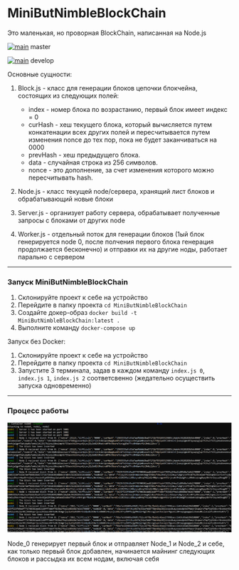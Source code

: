 # MiniButNimbleBlockChain
Это маленькая, но проворная BlockChain, написанная на Node.js

[![main](https://github.com/kardinalanna/MiniButNimbleBlockChain/actions/workflows/test.yml/badge.svg?branch=main)](https://github.com/kardinalanna/MiniButNimbleBlockChain/actions/workflows/test.yml) master

[![main](https://github.com/kardinalanna/MiniButNimbleBlockChain/actions/workflows/test.yml/badge.svg?branch=develop)](https://github.com/kardinalanna/MiniButNimbleBlockChain/actions/workflows/test.yml) develop

Основные сущности:
1. Block.js - класс для генерации блоков цепочки блокчейна, состоящих из следующих полей:
    + index - номер блока по возрастанию, первый блок имеет индекс = 0
    + curHash - хеш текущего блока, который вычисляется путем конкатенации всех других полей и пересчитывается путем изменения nonce до тех пор, пока не будет заканчиваться на 0000
    + prevHash - хеш предыдущего блока.
    + data -  случайная строка из 256 символов.
    + nonce - это дополнение, за счет изменения которого можно пересчитывать hash.

2. Node.js - класс текущей node/сервера, хранящий лист блоков и обрабатывающий новые блоки

3. Server.js - организует работу сервера, обрабатывает полученные запросы с блоками от других node
4. Worker.js - отдельный поток для генерации блоков (1ый блок генерируется node 0, после полчения первого блока генерация продолжается бесконечно) и отправки их на другие ноды, работает парально с сервером

---
### Запуск MiniButNimbleBlockChain
1. Склонируйте проект к себе на устройство
2. Перейдите в папку проекта `cd MiniButNimbleBlockChain`
3. Создайте докер-образ `docker build -t MiniButNimbleBlockChain:latest .`
4. Выполните команду `docker-compose up`

Запуск без Docker:
1. Склонируйте проект к себе на устройство
2. Перейдите в папку проекта `cd MiniButNimbleBlockChain`
3. Запустите 3 терминала, задав в каждом команду `index.js 0`, `index.js 1`, `index.js 2` соответсвенно (жедательно осуществить запуска одновременно) 

---
### Процесс работы
![alt text](https://github.com/kardinalanna/MiniButNimbleBlockChain/blob/develop/exp_img.png?raw=true)

Node_0 генерирует первый блок и отправляет Node_1 и Node_2 и себе, как только первый блок добавлен, начинается майнинг следующих блоков и рассыдка их всем нодам, включая себя